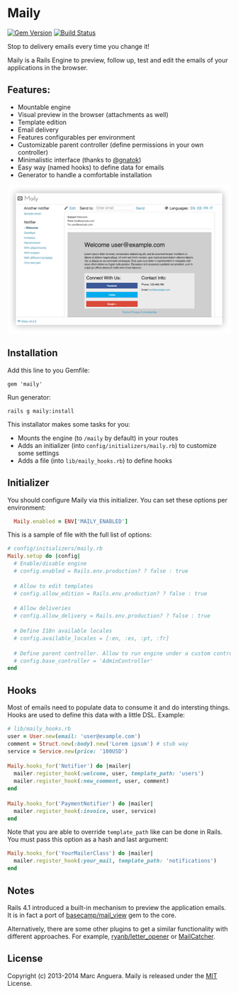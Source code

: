 # Maily

[![Gem Version](https://badge.fury.io/rb/maily.svg)](http://badge.fury.io/rb/maily) [![Build Status](https://travis-ci.org/markets/maily.svg?branch=master)](https://travis-ci.org/markets/maily)

Stop to delivery emails every time you change it!

Maily is a Rails Engine to preview, follow up, test and edit the emails of your applications in the browser.

## Features:

* Mountable engine
* Visual preview in the browser (attachments as well)
* Template edition
* Email delivery
* Features configurables per environment
* Customizable parent controller (define permissions in your own controller)
* Minimalistic interface (thanks to [@gnatok](https://github.com/gnatok))
* Easy way (named hooks) to define data for emails
* Generator to handle a comfortable installation

![](screenshot.png)

## Installation
Add this line to you Gemfile:

```
gem 'maily'
```

Run generator:

```
rails g maily:install
```

This installator makes some tasks for you:

* Mounts the engine (to `/maily` by default) in your routes
* Adds an initializer (into `config/initializers/maily.rb`) to customize some settings
* Adds a file (into `lib/maily_hooks.rb`) to define hooks

## Initializer
You should configure Maily via this initializer. You can set these options per environment:

```ruby
  Maily.enabled = ENV['MAILY_ENABLED']
```

This is a sample of file with the full list of options:

```ruby
# config/initializers/maily.rb
Maily.setup do |config|
  # Enable/disable engine
  # config.enabled = Rails.env.production? ? false : true

  # Allow to edit templates
  # config.allow_edition = Rails.env.production? ? false : true

  # Allow deliveries
  # config.allow_delivery = Rails.env.production? ? false : true

  # Define I18n available locales
  # config.available_locales = [:en, :es, :pt, :fr]

  # Define parent controller. Allow to run engine under a custom controller
  # config.base_controller = 'AdminController'
end
```

## Hooks
Most of emails need to populate data to consume it and do intersting things. Hooks are used to define this data with a little DSL. Example:

```ruby
# lib/maily_hooks.rb
user = User.new(email: 'user@example.com')
comment = Struct.new(:body).new('Lorem ipsum') # stub way
service = Service.new(price: '100USD')

Maily.hooks_for('Notifier') do |mailer|
  mailer.register_hook(:welcome, user, template_path: 'users')
  mailer.register_hook(:new_comment, user, comment)
end

Maily.hooks_for('PaymentNotifier') do |mailer|
  mailer.register_hook(:invoice, user, service)
end
```

Note that you are able to override `template_path` like can be done in Rails. You must pass this option as a hash and last argument:

```ruby
Maily.hooks_for('YourMailerClass') do |mailer|
  mailer.register_hook(:your_mail, template_path: 'notifications')
end
```

## Notes
Rails 4.1 introduced a built-in mechanism to preview the application emails. It is in fact a port of [basecamp/mail_view](https://github.com/basecamp/mail_view) gem to the core.

Alternatively, there are some other plugins to get a similar functionality with different approaches. For example, [ryanb/letter_opener](https://github.com/ryanb/letter_opener) or [MailCatcher](https://github.com/sj26/mailcatcher).

## License
Copyright (c) 2013-2014 Marc Anguera. Maily is released under the [MIT](MIT-LICENSE) License.